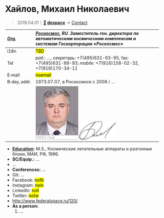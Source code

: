 # Хайлов, Михаил Николаевич
> 2019.04.01 ┊ **[🚀](../index/index.md) [despace](index.md)** → [Contact](contact.md)

|*[Org.](contact.md)*|*[Роскосмос](zz_roskosmos.md), RU. Заместитель ген. директора по автоматическим космическим комплексам и системам Госкорпорации «Роскосмос»*|
|:--|:--|
|i18n| <mark>TBD</mark> |
|Tel|*раб.:* …, секретарь: +7(495)631-93-95, fax: +7(495)631-89-93; *mobile:* +7(916)158-02-32, +7(916)170-34-11 |
|E‑mail| <mark>noemail</mark> |
|B‑day, addr.| 1973.07.07, в Роскосмосе с 2008 / … |
|| ![](f/contact/h/haylov_001_photo.jpg) [![](f/contact/h/haylov_001_sign_thumb.jpg)](f/contact/h/haylov_001_sign.png) |

   - **[Education](edu.md):** M.S., Космические летательные аппараты и разгонные блоки, МАИ, РФ, 1996.
   - **SC/Equip.:** …
   - …
   - **Conferences:** …
   - Git: …
   - Facebook: <mark>nofb</mark>
   - Instagram: <mark>noin</mark>
   - LinkedIn: <mark>noli</mark>
   - Twitter: <mark>notw</mark>
   - <http://www.federalspace.ru/120/>
   - **As a person:**
      1. …
